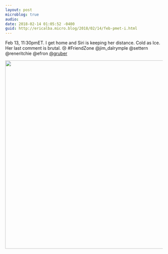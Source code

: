 ```yaml
---
layout: post
microblog: true
audio: 
date: 2018-02-14 01:05:52 -0400
guid: http://ericalba.micro.blog/2018/02/14/feb-pmet-i.html
---
```

Feb 13, 11:30pmET. I get home and Siri is keeping her distance. Cold as Ice. Her last comment is brutal. 😢 #FriendZone @jim_dalrymple @settern @reneritchie @efron [@gruber](https://micro.blog/gruber)

<img src="http://micro.ericalba.com/uploads/2018/cff2726015.jpg" width="600" height="600" />
